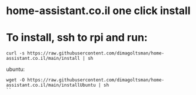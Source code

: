# home-assistant.co.il one click install

# To install, ssh to rpi and run:

```
curl -s https://raw.githubusercontent.com/dimagoltsman/home-assistant.co.il/main/install | sh
```


ubuntu:

```
wget -O https://raw.githubusercontent.com/dimagoltsman/home-assistant.co.il/main/installUbuntu | sh
``